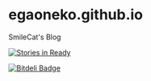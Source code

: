 # egaoneko.github.io
SmileCat's Blog

[![Stories in Ready](https://badge.waffle.io/egaoneko/egaoneko.github.io.png?label=ready&title=Ready)](https://waffle.io/egaoneko/egaoneko.github.io)

[![Bitdeli Badge](https://d2weczhvl823v0.cloudfront.net/egaoneko/egaoneko.github.io/trend.png)](https://bitdeli.com/free "Bitdeli Badge")

